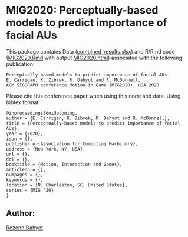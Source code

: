 # MIG2020: Perceptually-based models to predict importance of facial AUs


This package contains  Data ([combined_results.xlsx](combined_results.xlsx)) and R/Rmd code ([MIG2020.Rmd](MIG2020.Rmd) with output [MIG2020.html](MIG2020.html)) associated with the following publication:

```
Perceptually-based models to predict importance of facial AUs
E. Carrigan, K. Zibrek, R. Dahyot and R. McDonnell, 
ACM SIGGRAPH conference Motion in Game (MIG2020), USA 2020
```

Please cite this conference paper when using this code and data.
Using bibtex format:

```
@inproceedings{doiUpcoming,
author = {E. Carrigan, K. Zibrek, R. Dahyot and R. McDonnell},
title = {Perceptually-based models to predict importance of facial AUs},
year = {2020},
isbn = {},
publisher = {Association for Computing Machinery},
address = {New York, NY, USA},
url = {},
doi = {},
booktitle = {Motion, Interaction and Games},
articleno = {},
numpages = {},
keywords = {},
location = {N. Charleston, SC, United States},
series = {MIG '20}
}

```




## Author: 

[Rozenn Dahyot](https://roznn.github.io/)
